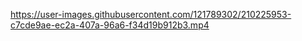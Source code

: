 

https://user-images.githubusercontent.com/121789302/210225953-c7cde9ae-ec2a-407a-96a6-f34d19b912b3.mp4

